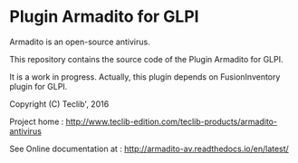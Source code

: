 Plugin Armadito for GLPI
========================

Armadito is an open-source antivirus. 

This repository contains the source code of the Plugin Armadito for GLPI. 

It is a work in progress. Actually, this plugin depends on FusionInventory plugin for GLPI. 

Copyright (C) Teclib', 2016

Project home : <http://www.teclib-edition.com/teclib-products/armadito-antivirus>

See Online documentation at : <http://armadito-av.readthedocs.io/en/latest/>
